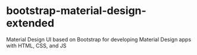 # bootstrap-material-design-extended
Material Design UI based on Bootstrap for developing Material Design apps with HTML, CSS, and JS
